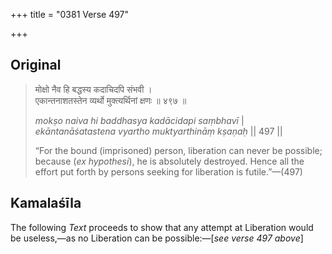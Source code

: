 +++
title = "0381 Verse 497"

+++
## Original 
>
> मोक्षो नैव हि बद्धस्य कदाचिदपि संभवी ।  
> एकान्तनाशतस्तेन व्यर्थो मुक्त्यर्थिनां क्षणः ॥ ४९७ ॥ 
>
> *mokṣo naiva hi baddhasya kadācidapi saṃbhavī* \|  
> *ekāntanāśatastena vyartho muktyarthināṃ kṣaṇaḥ* \|\| 497 \|\| 
>
> “For the bound (imprisoned) person, liberation can never be possible; because (*ex hypothesi*), he is absolutely destroyed. Hence all the effort put forth by persons seeking for liberation is futile.”—(497)



## Kamalaśīla

The following *Text* proceeds to show that any attempt at Liberation would be useless,—as no Liberation can be possible:—[*see verse 497 above*]


